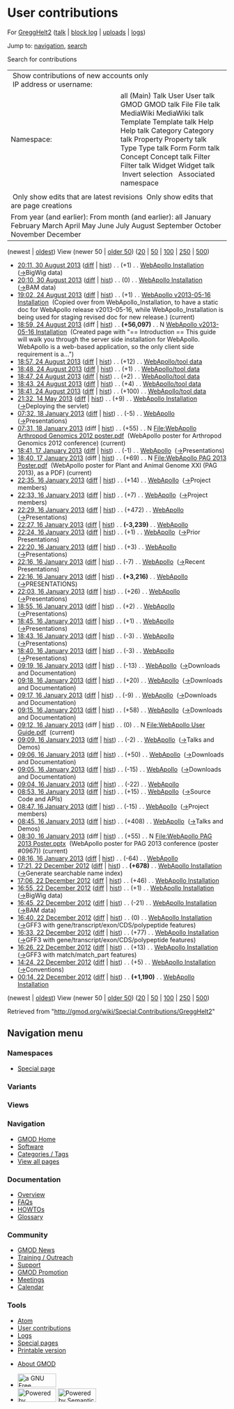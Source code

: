 <div id="mw-page-base" class="noprint">

</div>

<div id="mw-head-base" class="noprint">

</div>

<div id="content" class="mw-body" role="main">

<span id="top"></span>

<div id="mw-js-message" style="display:none;">

</div>



# <span dir="auto">User contributions</span>

<div id="bodyContent">

<div id="contentSub">

For [GreggHelt2](/wiki/User:GreggHelt2 "User:GreggHelt2") (<a
href="/mediawiki/index.php?title=User_talk:GreggHelt2&amp;action=edit&amp;redlink=1"
class="new" title="User talk:GreggHelt2 (page does not exist)">talk</a>
\| [block
log](/mediawiki/index.php?title=Special:Log/block&page=User%3AGreggHelt2 "Special:Log/block")
\|
[uploads](/wiki/Special:ListFiles/GreggHelt2 "Special:ListFiles/GreggHelt2")
\| [logs](/wiki/Special:Log/GreggHelt2 "Special:Log/GreggHelt2"))

</div>

<div id="jump-to-nav" class="mw-jump">

Jump to: [navigation](#mw-navigation), [search](#p-search)

</div>

<div id="mw-content-text">

Search for contributions

<table class="mw-contributions-table">
<colgroup>
<col style="width: 50%" />
<col style="width: 50%" />
</colgroup>
<tbody>
<tr class="odd">
<td colspan="2"> Show contributions of new accounts only<br />
 IP address or username:</td>
</tr>
<tr class="even">
<td class="mw-label">Namespace:</td>
<td>all (Main) Talk User User talk GMOD GMOD talk File File talk
MediaWiki MediaWiki talk Template Template talk Help Help talk Category
Category talk Property Property talk Type Type talk Form Form talk
Concept Concept talk Filter Filter talk Widget Widget talk  
 Invert selection 
 Associated namespace </td>
</tr>
<tr class="odd">
<td colspan="2"></td>
</tr>
<tr class="even">
<td colspan="2"> Only show edits that are latest revisions
 Only show edits that are page creations</td>
</tr>
<tr class="odd">
<td colspan="2">From year (and earlier): From month (and earlier): all
January February March April May June July August September October
November December</td>
</tr>
</tbody>
</table>

(newest \| <a
href="/mediawiki/index.php?title=Special:Contributions/GreggHelt2&amp;dir=prev&amp;target=GreggHelt2"
class="mw-lastlink" rel="last"
title="Special:Contributions/GreggHelt2">oldest</a>) View (newer 50 \|
<a
href="/mediawiki/index.php?title=Special:Contributions/GreggHelt2&amp;offset=20121222001400&amp;target=GreggHelt2"
class="mw-nextlink" rel="next"
title="Special:Contributions/GreggHelt2">older 50</a>) (<a
href="/mediawiki/index.php?title=Special:Contributions/GreggHelt2&amp;offset=&amp;limit=20&amp;target=GreggHelt2"
class="mw-numlink" title="Special:Contributions/GreggHelt2">20</a> \| <a
href="/mediawiki/index.php?title=Special:Contributions/GreggHelt2&amp;offset=&amp;limit=50&amp;target=GreggHelt2"
class="mw-numlink" title="Special:Contributions/GreggHelt2">50</a> \| <a
href="/mediawiki/index.php?title=Special:Contributions/GreggHelt2&amp;offset=&amp;limit=100&amp;target=GreggHelt2"
class="mw-numlink" title="Special:Contributions/GreggHelt2">100</a> \|
<a
href="/mediawiki/index.php?title=Special:Contributions/GreggHelt2&amp;offset=&amp;limit=250&amp;target=GreggHelt2"
class="mw-numlink" title="Special:Contributions/GreggHelt2">250</a> \|
<a
href="/mediawiki/index.php?title=Special:Contributions/GreggHelt2&amp;offset=&amp;limit=500&amp;target=GreggHelt2"
class="mw-numlink" title="Special:Contributions/GreggHelt2">500</a>)

- <a
  href="/mediawiki/index.php?title=WebApollo_Installation&amp;oldid=24450"
  class="mw-changeslist-date" title="WebApollo Installation">20:11, 30
  August 2013</a>
  ([diff](/mediawiki/index.php?title=WebApollo_Installation&diff=prev&oldid=24450 "WebApollo Installation")
  \|
  [hist](/mediawiki/index.php?title=WebApollo_Installation&action=history "WebApollo Installation"))
  <span class="mw-changeslist-separator">. .</span>
  <span class="mw-plusminus-pos" dir="ltr"
  title="65,053 bytes after change">(+1)</span>‎
  <span class="mw-changeslist-separator">. .</span>
  <a href="/wiki/WebApollo_Installation" class="mw-contributions-title"
  title="WebApollo Installation">WebApollo Installation</a> ‎
  <span class="comment">([→](/wiki/WebApollo_Installation#BigWig_data "WebApollo Installation")‎<span dir="auto"><span class="autocomment">BigWig
  data</span></span>)</span>
- <a
  href="/mediawiki/index.php?title=WebApollo_Installation&amp;oldid=24449"
  class="mw-changeslist-date" title="WebApollo Installation">20:10, 30
  August 2013</a>
  ([diff](/mediawiki/index.php?title=WebApollo_Installation&diff=prev&oldid=24449 "WebApollo Installation")
  \|
  [hist](/mediawiki/index.php?title=WebApollo_Installation&action=history "WebApollo Installation"))
  <span class="mw-changeslist-separator">. .</span>
  <span class="mw-plusminus-null" dir="ltr"
  title="65,052 bytes after change">(0)</span>‎
  <span class="mw-changeslist-separator">. .</span>
  <a href="/wiki/WebApollo_Installation" class="mw-contributions-title"
  title="WebApollo Installation">WebApollo Installation</a> ‎
  <span class="comment">([→](/wiki/WebApollo_Installation#BAM_data "WebApollo Installation")‎<span dir="auto"><span class="autocomment">BAM
  data</span></span>)</span>
- <a
  href="/mediawiki/index.php?title=WebApollo_v2013-05-16_Installation&amp;oldid=24426"
  class="mw-changeslist-date"
  title="WebApollo v2013-05-16 Installation">19:02, 24 August 2013</a>
  ([diff](/mediawiki/index.php?title=WebApollo_v2013-05-16_Installation&diff=prev&oldid=24426 "WebApollo v2013-05-16 Installation")
  \|
  [hist](/mediawiki/index.php?title=WebApollo_v2013-05-16_Installation&action=history "WebApollo v2013-05-16 Installation"))
  <span class="mw-changeslist-separator">. .</span>
  <span class="mw-plusminus-pos" dir="ltr"
  title="56,098 bytes after change">(+1)</span>‎
  <span class="mw-changeslist-separator">. .</span>
  <a href="/wiki/WebApollo_v2013-05-16_Installation"
  class="mw-contributions-title"
  title="WebApollo v2013-05-16 Installation">WebApollo v2013-05-16
  Installation</a> ‎ <span class="comment">(Copied over from
  WebApollo_Installation, to have a static doc for WebApollo release
  v2013-05-16, while WebApollo_Installation is being used for staging
  revised doc for new release.)</span>
  <span class="mw-uctop">(current)</span>
- <a
  href="/mediawiki/index.php?title=WebApollo_v2013-05-16_Installation&amp;oldid=24425"
  class="mw-changeslist-date"
  title="WebApollo v2013-05-16 Installation">18:59, 24 August 2013</a>
  (diff \|
  [hist](/mediawiki/index.php?title=WebApollo_v2013-05-16_Installation&action=history "WebApollo v2013-05-16 Installation"))
  <span class="mw-changeslist-separator">. .</span> **(+56,097)**‎
  <span class="mw-changeslist-separator">. .</span> N
  <a href="/wiki/WebApollo_v2013-05-16_Installation"
  class="mw-contributions-title"
  title="WebApollo v2013-05-16 Installation">WebApollo v2013-05-16
  Installation</a> ‎ <span class="comment">(Created page with "==
  Introduction == This guide will walk you through the server side
  installation for WebApollo. WebApollo is a web-based application, so
  the only client side requirement is a...")</span>
- <a href="/mediawiki/index.php?title=WebApollo/tool_data&amp;oldid=24424"
  class="mw-changeslist-date" title="WebApollo/tool data">18:57, 24 August
  2013</a>
  ([diff](/mediawiki/index.php?title=WebApollo/tool_data&diff=prev&oldid=24424 "WebApollo/tool data")
  \|
  [hist](/mediawiki/index.php?title=WebApollo/tool_data&action=history "WebApollo/tool data"))
  <span class="mw-changeslist-separator">. .</span>
  <span class="mw-plusminus-pos" dir="ltr"
  title="4,804 bytes after change">(+12)</span>‎
  <span class="mw-changeslist-separator">. .</span>
  <a href="/wiki/WebApollo/tool_data" class="mw-contributions-title"
  title="WebApollo/tool data">WebApollo/tool data</a> ‎
- <a href="/mediawiki/index.php?title=WebApollo/tool_data&amp;oldid=24423"
  class="mw-changeslist-date" title="WebApollo/tool data">18:48, 24 August
  2013</a>
  ([diff](/mediawiki/index.php?title=WebApollo/tool_data&diff=prev&oldid=24423 "WebApollo/tool data")
  \|
  [hist](/mediawiki/index.php?title=WebApollo/tool_data&action=history "WebApollo/tool data"))
  <span class="mw-changeslist-separator">. .</span>
  <span class="mw-plusminus-pos" dir="ltr"
  title="4,792 bytes after change">(+1)</span>‎
  <span class="mw-changeslist-separator">. .</span>
  <a href="/wiki/WebApollo/tool_data" class="mw-contributions-title"
  title="WebApollo/tool data">WebApollo/tool data</a> ‎
- <a href="/mediawiki/index.php?title=WebApollo/tool_data&amp;oldid=24422"
  class="mw-changeslist-date" title="WebApollo/tool data">18:47, 24 August
  2013</a>
  ([diff](/mediawiki/index.php?title=WebApollo/tool_data&diff=prev&oldid=24422 "WebApollo/tool data")
  \|
  [hist](/mediawiki/index.php?title=WebApollo/tool_data&action=history "WebApollo/tool data"))
  <span class="mw-changeslist-separator">. .</span>
  <span class="mw-plusminus-pos" dir="ltr"
  title="4,791 bytes after change">(+2)</span>‎
  <span class="mw-changeslist-separator">. .</span>
  <a href="/wiki/WebApollo/tool_data" class="mw-contributions-title"
  title="WebApollo/tool data">WebApollo/tool data</a> ‎
- <a href="/mediawiki/index.php?title=WebApollo/tool_data&amp;oldid=24421"
  class="mw-changeslist-date" title="WebApollo/tool data">18:43, 24 August
  2013</a>
  ([diff](/mediawiki/index.php?title=WebApollo/tool_data&diff=prev&oldid=24421 "WebApollo/tool data")
  \|
  [hist](/mediawiki/index.php?title=WebApollo/tool_data&action=history "WebApollo/tool data"))
  <span class="mw-changeslist-separator">. .</span>
  <span class="mw-plusminus-pos" dir="ltr"
  title="4,789 bytes after change">(+4)</span>‎
  <span class="mw-changeslist-separator">. .</span>
  <a href="/wiki/WebApollo/tool_data" class="mw-contributions-title"
  title="WebApollo/tool data">WebApollo/tool data</a> ‎
- <a href="/mediawiki/index.php?title=WebApollo/tool_data&amp;oldid=24420"
  class="mw-changeslist-date" title="WebApollo/tool data">18:41, 24 August
  2013</a>
  ([diff](/mediawiki/index.php?title=WebApollo/tool_data&diff=prev&oldid=24420 "WebApollo/tool data")
  \|
  [hist](/mediawiki/index.php?title=WebApollo/tool_data&action=history "WebApollo/tool data"))
  <span class="mw-changeslist-separator">. .</span>
  <span class="mw-plusminus-pos" dir="ltr"
  title="4,785 bytes after change">(+100)</span>‎
  <span class="mw-changeslist-separator">. .</span>
  <a href="/wiki/WebApollo/tool_data" class="mw-contributions-title"
  title="WebApollo/tool data">WebApollo/tool data</a> ‎
- <a
  href="/mediawiki/index.php?title=WebApollo_Installation&amp;oldid=23568"
  class="mw-changeslist-date" title="WebApollo Installation">21:32, 14 May
  2013</a>
  ([diff](/mediawiki/index.php?title=WebApollo_Installation&diff=prev&oldid=23568 "WebApollo Installation")
  \|
  [hist](/mediawiki/index.php?title=WebApollo_Installation&action=history "WebApollo Installation"))
  <span class="mw-changeslist-separator">. .</span>
  <span class="mw-plusminus-pos" dir="ltr"
  title="54,146 bytes after change">(+9)</span>‎
  <span class="mw-changeslist-separator">. .</span>
  <a href="/wiki/WebApollo_Installation" class="mw-contributions-title"
  title="WebApollo Installation">WebApollo Installation</a> ‎
  <span class="comment">([→](/wiki/WebApollo_Installation#Deploying_the_servlet "WebApollo Installation")‎<span dir="auto"><span class="autocomment">Deploying
  the servlet</span></span>)</span>
- <a href="/mediawiki/index.php?title=WebApollo&amp;oldid=22833"
  class="mw-changeslist-date" title="WebApollo">07:32, 18 January 2013</a>
  ([diff](/mediawiki/index.php?title=WebApollo&diff=prev&oldid=22833 "WebApollo")
  \|
  [hist](/mediawiki/index.php?title=WebApollo&action=history "WebApollo"))
  <span class="mw-changeslist-separator">. .</span>
  <span class="mw-plusminus-neg" dir="ltr"
  title="5,866 bytes after change">(-5)</span>‎
  <span class="mw-changeslist-separator">. .</span>
  <a href="/wiki/WebApollo" class="mw-contributions-title"
  title="WebApollo">WebApollo</a> ‎
  <span class="comment">([→](/wiki/WebApollo#Presentations "WebApollo")‎<span dir="auto"><span class="autocomment">Presentations</span></span>)</span>
- <a
  href="/mediawiki/index.php?title=File:WebApollo_Arthropod_Genomics_2012_poster.pdf&amp;oldid=22832"
  class="mw-changeslist-date"
  title="File:WebApollo Arthropod Genomics 2012 poster.pdf">07:31, 18
  January 2013</a> (diff \|
  [hist](/mediawiki/index.php?title=File:WebApollo_Arthropod_Genomics_2012_poster.pdf&action=history "File:WebApollo Arthropod Genomics 2012 poster.pdf"))
  <span class="mw-changeslist-separator">. .</span>
  <span class="mw-plusminus-pos" dir="ltr"
  title="55 bytes after change">(+55)</span>‎
  <span class="mw-changeslist-separator">. .</span> N
  <a href="/wiki/File:WebApollo_Arthropod_Genomics_2012_poster.pdf"
  class="mw-contributions-title"
  title="File:WebApollo Arthropod Genomics 2012 poster.pdf">File:WebApollo
  Arthropod Genomics 2012 poster.pdf</a> ‎
  <span class="comment">(WebApollo poster for Arthropod Genomics 2012
  conference)</span> <span class="mw-uctop">(current)</span>
- <a href="/mediawiki/index.php?title=WebApollo&amp;oldid=22831"
  class="mw-changeslist-date" title="WebApollo">18:41, 17 January 2013</a>
  ([diff](/mediawiki/index.php?title=WebApollo&diff=prev&oldid=22831 "WebApollo")
  \|
  [hist](/mediawiki/index.php?title=WebApollo&action=history "WebApollo"))
  <span class="mw-changeslist-separator">. .</span>
  <span class="mw-plusminus-neg" dir="ltr"
  title="5,871 bytes after change">(-1)</span>‎
  <span class="mw-changeslist-separator">. .</span>
  <a href="/wiki/WebApollo" class="mw-contributions-title"
  title="WebApollo">WebApollo</a> ‎
  <span class="comment">([→](/wiki/WebApollo#Presentations "WebApollo")‎<span dir="auto"><span class="autocomment">Presentations</span></span>)</span>
- <a
  href="/mediawiki/index.php?title=File:WebApollo_PAG_2013_Poster.pdf&amp;oldid=22830"
  class="mw-changeslist-date"
  title="File:WebApollo PAG 2013 Poster.pdf">18:40, 17 January 2013</a>
  (diff \|
  [hist](/mediawiki/index.php?title=File:WebApollo_PAG_2013_Poster.pdf&action=history "File:WebApollo PAG 2013 Poster.pdf"))
  <span class="mw-changeslist-separator">. .</span>
  <span class="mw-plusminus-pos" dir="ltr"
  title="69 bytes after change">(+69)</span>‎
  <span class="mw-changeslist-separator">. .</span> N
  <a href="/wiki/File:WebApollo_PAG_2013_Poster.pdf"
  class="mw-contributions-title"
  title="File:WebApollo PAG 2013 Poster.pdf">File:WebApollo PAG 2013
  Poster.pdf</a> ‎ <span class="comment">(WebApollo poster for Plant and
  Animal Genome XXI (PAG 2013), as a PDF)</span>
  <span class="mw-uctop">(current)</span>
- <a href="/mediawiki/index.php?title=WebApollo&amp;oldid=22829"
  class="mw-changeslist-date" title="WebApollo">22:35, 16 January 2013</a>
  ([diff](/mediawiki/index.php?title=WebApollo&diff=prev&oldid=22829 "WebApollo")
  \|
  [hist](/mediawiki/index.php?title=WebApollo&action=history "WebApollo"))
  <span class="mw-changeslist-separator">. .</span>
  <span class="mw-plusminus-pos" dir="ltr"
  title="5,872 bytes after change">(+14)</span>‎
  <span class="mw-changeslist-separator">. .</span>
  <a href="/wiki/WebApollo" class="mw-contributions-title"
  title="WebApollo">WebApollo</a> ‎
  <span class="comment">([→](/wiki/WebApollo#Project_members "WebApollo")‎<span dir="auto"><span class="autocomment">Project
  members</span></span>)</span>
- <a href="/mediawiki/index.php?title=WebApollo&amp;oldid=22828"
  class="mw-changeslist-date" title="WebApollo">22:33, 16 January 2013</a>
  ([diff](/mediawiki/index.php?title=WebApollo&diff=prev&oldid=22828 "WebApollo")
  \|
  [hist](/mediawiki/index.php?title=WebApollo&action=history "WebApollo"))
  <span class="mw-changeslist-separator">. .</span>
  <span class="mw-plusminus-pos" dir="ltr"
  title="5,858 bytes after change">(+7)</span>‎
  <span class="mw-changeslist-separator">. .</span>
  <a href="/wiki/WebApollo" class="mw-contributions-title"
  title="WebApollo">WebApollo</a> ‎
  <span class="comment">([→](/wiki/WebApollo#Project_members "WebApollo")‎<span dir="auto"><span class="autocomment">Project
  members</span></span>)</span>
- <a href="/mediawiki/index.php?title=WebApollo&amp;oldid=22827"
  class="mw-changeslist-date" title="WebApollo">22:29, 16 January 2013</a>
  ([diff](/mediawiki/index.php?title=WebApollo&diff=prev&oldid=22827 "WebApollo")
  \|
  [hist](/mediawiki/index.php?title=WebApollo&action=history "WebApollo"))
  <span class="mw-changeslist-separator">. .</span>
  <span class="mw-plusminus-pos" dir="ltr"
  title="5,851 bytes after change">(+472)</span>‎
  <span class="mw-changeslist-separator">. .</span>
  <a href="/wiki/WebApollo" class="mw-contributions-title"
  title="WebApollo">WebApollo</a> ‎
  <span class="comment">([→](/wiki/WebApollo#Presentations "WebApollo")‎<span dir="auto"><span class="autocomment">Presentations</span></span>)</span>
- <a href="/mediawiki/index.php?title=WebApollo&amp;oldid=22826"
  class="mw-changeslist-date" title="WebApollo">22:27, 16 January 2013</a>
  ([diff](/mediawiki/index.php?title=WebApollo&diff=prev&oldid=22826 "WebApollo")
  \|
  [hist](/mediawiki/index.php?title=WebApollo&action=history "WebApollo"))
  <span class="mw-changeslist-separator">. .</span> **(-3,239)**‎
  <span class="mw-changeslist-separator">. .</span>
  <a href="/wiki/WebApollo" class="mw-contributions-title"
  title="WebApollo">WebApollo</a> ‎
- <a href="/mediawiki/index.php?title=WebApollo&amp;oldid=22825"
  class="mw-changeslist-date" title="WebApollo">22:24, 16 January 2013</a>
  ([diff](/mediawiki/index.php?title=WebApollo&diff=prev&oldid=22825 "WebApollo")
  \|
  [hist](/mediawiki/index.php?title=WebApollo&action=history "WebApollo"))
  <span class="mw-changeslist-separator">. .</span>
  <span class="mw-plusminus-pos" dir="ltr"
  title="8,618 bytes after change">(+1)</span>‎
  <span class="mw-changeslist-separator">. .</span>
  <a href="/wiki/WebApollo" class="mw-contributions-title"
  title="WebApollo">WebApollo</a> ‎
  <span class="comment">([→](/wiki/WebApollo#Prior_Presentations "WebApollo")‎<span dir="auto"><span class="autocomment">Prior
  Presentations</span></span>)</span>
- <a href="/mediawiki/index.php?title=WebApollo&amp;oldid=22824"
  class="mw-changeslist-date" title="WebApollo">22:20, 16 January 2013</a>
  ([diff](/mediawiki/index.php?title=WebApollo&diff=prev&oldid=22824 "WebApollo")
  \|
  [hist](/mediawiki/index.php?title=WebApollo&action=history "WebApollo"))
  <span class="mw-changeslist-separator">. .</span>
  <span class="mw-plusminus-pos" dir="ltr"
  title="8,617 bytes after change">(+3)</span>‎
  <span class="mw-changeslist-separator">. .</span>
  <a href="/wiki/WebApollo" class="mw-contributions-title"
  title="WebApollo">WebApollo</a> ‎
  <span class="comment">([→](/wiki/WebApollo#Presentations "WebApollo")‎<span dir="auto"><span class="autocomment">Presentations</span></span>)</span>
- <a href="/mediawiki/index.php?title=WebApollo&amp;oldid=22823"
  class="mw-changeslist-date" title="WebApollo">22:16, 16 January 2013</a>
  ([diff](/mediawiki/index.php?title=WebApollo&diff=prev&oldid=22823 "WebApollo")
  \|
  [hist](/mediawiki/index.php?title=WebApollo&action=history "WebApollo"))
  <span class="mw-changeslist-separator">. .</span>
  <span class="mw-plusminus-neg" dir="ltr"
  title="8,614 bytes after change">(-7)</span>‎
  <span class="mw-changeslist-separator">. .</span>
  <a href="/wiki/WebApollo" class="mw-contributions-title"
  title="WebApollo">WebApollo</a> ‎
  <span class="comment">([→](/wiki/WebApollo#Recent_Presentations "WebApollo")‎<span dir="auto"><span class="autocomment">Recent
  Presentations</span></span>)</span>
- <a href="/mediawiki/index.php?title=WebApollo&amp;oldid=22822"
  class="mw-changeslist-date" title="WebApollo">22:16, 16 January 2013</a>
  ([diff](/mediawiki/index.php?title=WebApollo&diff=prev&oldid=22822 "WebApollo")
  \|
  [hist](/mediawiki/index.php?title=WebApollo&action=history "WebApollo"))
  <span class="mw-changeslist-separator">. .</span> **(+3,216)**‎
  <span class="mw-changeslist-separator">. .</span>
  <a href="/wiki/WebApollo" class="mw-contributions-title"
  title="WebApollo">WebApollo</a> ‎
  <span class="comment">([→](/wiki/WebApollo#PRESENTATIONS "WebApollo")‎<span dir="auto"><span class="autocomment">PRESENTATIONS</span></span>)</span>
- <a href="/mediawiki/index.php?title=WebApollo&amp;oldid=22821"
  class="mw-changeslist-date" title="WebApollo">22:03, 16 January 2013</a>
  ([diff](/mediawiki/index.php?title=WebApollo&diff=prev&oldid=22821 "WebApollo")
  \|
  [hist](/mediawiki/index.php?title=WebApollo&action=history "WebApollo"))
  <span class="mw-changeslist-separator">. .</span>
  <span class="mw-plusminus-pos" dir="ltr"
  title="5,405 bytes after change">(+26)</span>‎
  <span class="mw-changeslist-separator">. .</span>
  <a href="/wiki/WebApollo" class="mw-contributions-title"
  title="WebApollo">WebApollo</a> ‎
  <span class="comment">([→](/wiki/WebApollo#Presentations "WebApollo")‎<span dir="auto"><span class="autocomment">Presentations</span></span>)</span>
- <a href="/mediawiki/index.php?title=WebApollo&amp;oldid=22819"
  class="mw-changeslist-date" title="WebApollo">18:55, 16 January 2013</a>
  ([diff](/mediawiki/index.php?title=WebApollo&diff=prev&oldid=22819 "WebApollo")
  \|
  [hist](/mediawiki/index.php?title=WebApollo&action=history "WebApollo"))
  <span class="mw-changeslist-separator">. .</span>
  <span class="mw-plusminus-pos" dir="ltr"
  title="5,379 bytes after change">(+2)</span>‎
  <span class="mw-changeslist-separator">. .</span>
  <a href="/wiki/WebApollo" class="mw-contributions-title"
  title="WebApollo">WebApollo</a> ‎
  <span class="comment">([→](/wiki/WebApollo#Presentations "WebApollo")‎<span dir="auto"><span class="autocomment">Presentations</span></span>)</span>
- <a href="/mediawiki/index.php?title=WebApollo&amp;oldid=22818"
  class="mw-changeslist-date" title="WebApollo">18:45, 16 January 2013</a>
  ([diff](/mediawiki/index.php?title=WebApollo&diff=prev&oldid=22818 "WebApollo")
  \|
  [hist](/mediawiki/index.php?title=WebApollo&action=history "WebApollo"))
  <span class="mw-changeslist-separator">. .</span>
  <span class="mw-plusminus-pos" dir="ltr"
  title="5,377 bytes after change">(+1)</span>‎
  <span class="mw-changeslist-separator">. .</span>
  <a href="/wiki/WebApollo" class="mw-contributions-title"
  title="WebApollo">WebApollo</a> ‎
  <span class="comment">([→](/wiki/WebApollo#Presentations "WebApollo")‎<span dir="auto"><span class="autocomment">Presentations</span></span>)</span>
- <a href="/mediawiki/index.php?title=WebApollo&amp;oldid=22817"
  class="mw-changeslist-date" title="WebApollo">18:43, 16 January 2013</a>
  ([diff](/mediawiki/index.php?title=WebApollo&diff=prev&oldid=22817 "WebApollo")
  \|
  [hist](/mediawiki/index.php?title=WebApollo&action=history "WebApollo"))
  <span class="mw-changeslist-separator">. .</span>
  <span class="mw-plusminus-neg" dir="ltr"
  title="5,376 bytes after change">(-3)</span>‎
  <span class="mw-changeslist-separator">. .</span>
  <a href="/wiki/WebApollo" class="mw-contributions-title"
  title="WebApollo">WebApollo</a> ‎
  <span class="comment">([→](/wiki/WebApollo#Presentations "WebApollo")‎<span dir="auto"><span class="autocomment">Presentations</span></span>)</span>
- <a href="/mediawiki/index.php?title=WebApollo&amp;oldid=22816"
  class="mw-changeslist-date" title="WebApollo">18:40, 16 January 2013</a>
  ([diff](/mediawiki/index.php?title=WebApollo&diff=prev&oldid=22816 "WebApollo")
  \|
  [hist](/mediawiki/index.php?title=WebApollo&action=history "WebApollo"))
  <span class="mw-changeslist-separator">. .</span>
  <span class="mw-plusminus-neg" dir="ltr"
  title="5,379 bytes after change">(-3)</span>‎
  <span class="mw-changeslist-separator">. .</span>
  <a href="/wiki/WebApollo" class="mw-contributions-title"
  title="WebApollo">WebApollo</a> ‎
  <span class="comment">([→](/wiki/WebApollo#Presentations "WebApollo")‎<span dir="auto"><span class="autocomment">Presentations</span></span>)</span>
- <a href="/mediawiki/index.php?title=WebApollo&amp;oldid=22809"
  class="mw-changeslist-date" title="WebApollo">09:19, 16 January 2013</a>
  ([diff](/mediawiki/index.php?title=WebApollo&diff=prev&oldid=22809 "WebApollo")
  \|
  [hist](/mediawiki/index.php?title=WebApollo&action=history "WebApollo"))
  <span class="mw-changeslist-separator">. .</span>
  <span class="mw-plusminus-neg" dir="ltr"
  title="5,382 bytes after change">(-13)</span>‎
  <span class="mw-changeslist-separator">. .</span>
  <a href="/wiki/WebApollo" class="mw-contributions-title"
  title="WebApollo">WebApollo</a> ‎
  <span class="comment">([→](/wiki/WebApollo#Downloads_and_Documentation "WebApollo")‎<span dir="auto"><span class="autocomment">Downloads
  and Documentation</span></span>)</span>
- <a href="/mediawiki/index.php?title=WebApollo&amp;oldid=22808"
  class="mw-changeslist-date" title="WebApollo">09:18, 16 January 2013</a>
  ([diff](/mediawiki/index.php?title=WebApollo&diff=prev&oldid=22808 "WebApollo")
  \|
  [hist](/mediawiki/index.php?title=WebApollo&action=history "WebApollo"))
  <span class="mw-changeslist-separator">. .</span>
  <span class="mw-plusminus-pos" dir="ltr"
  title="5,395 bytes after change">(+20)</span>‎
  <span class="mw-changeslist-separator">. .</span>
  <a href="/wiki/WebApollo" class="mw-contributions-title"
  title="WebApollo">WebApollo</a> ‎
  <span class="comment">([→](/wiki/WebApollo#Downloads_and_Documentation "WebApollo")‎<span dir="auto"><span class="autocomment">Downloads
  and Documentation</span></span>)</span>
- <a href="/mediawiki/index.php?title=WebApollo&amp;oldid=22807"
  class="mw-changeslist-date" title="WebApollo">09:17, 16 January 2013</a>
  ([diff](/mediawiki/index.php?title=WebApollo&diff=prev&oldid=22807 "WebApollo")
  \|
  [hist](/mediawiki/index.php?title=WebApollo&action=history "WebApollo"))
  <span class="mw-changeslist-separator">. .</span>
  <span class="mw-plusminus-neg" dir="ltr"
  title="5,375 bytes after change">(-9)</span>‎
  <span class="mw-changeslist-separator">. .</span>
  <a href="/wiki/WebApollo" class="mw-contributions-title"
  title="WebApollo">WebApollo</a> ‎
  <span class="comment">([→](/wiki/WebApollo#Downloads_and_Documentation "WebApollo")‎<span dir="auto"><span class="autocomment">Downloads
  and Documentation</span></span>)</span>
- <a href="/mediawiki/index.php?title=WebApollo&amp;oldid=22806"
  class="mw-changeslist-date" title="WebApollo">09:15, 16 January 2013</a>
  ([diff](/mediawiki/index.php?title=WebApollo&diff=prev&oldid=22806 "WebApollo")
  \|
  [hist](/mediawiki/index.php?title=WebApollo&action=history "WebApollo"))
  <span class="mw-changeslist-separator">. .</span>
  <span class="mw-plusminus-pos" dir="ltr"
  title="5,384 bytes after change">(+58)</span>‎
  <span class="mw-changeslist-separator">. .</span>
  <a href="/wiki/WebApollo" class="mw-contributions-title"
  title="WebApollo">WebApollo</a> ‎
  <span class="comment">([→](/wiki/WebApollo#Downloads_and_Documentation "WebApollo")‎<span dir="auto"><span class="autocomment">Downloads
  and Documentation</span></span>)</span>
- <a
  href="/mediawiki/index.php?title=File:WebApollo_User_Guide.pdf&amp;oldid=22805"
  class="mw-changeslist-date" title="File:WebApollo User Guide.pdf">09:12,
  16 January 2013</a> (diff \|
  [hist](/mediawiki/index.php?title=File:WebApollo_User_Guide.pdf&action=history "File:WebApollo User Guide.pdf"))
  <span class="mw-changeslist-separator">. .</span>
  <span class="mw-plusminus-null" dir="ltr"
  title="0 bytes after change">(0)</span>‎
  <span class="mw-changeslist-separator">. .</span> N
  <a href="/wiki/File:WebApollo_User_Guide.pdf"
  class="mw-contributions-title"
  title="File:WebApollo User Guide.pdf">File:WebApollo User Guide.pdf</a>
  ‎ <span class="mw-uctop">(current)</span>
- <a href="/mediawiki/index.php?title=WebApollo&amp;oldid=22804"
  class="mw-changeslist-date" title="WebApollo">09:09, 16 January 2013</a>
  ([diff](/mediawiki/index.php?title=WebApollo&diff=prev&oldid=22804 "WebApollo")
  \|
  [hist](/mediawiki/index.php?title=WebApollo&action=history "WebApollo"))
  <span class="mw-changeslist-separator">. .</span>
  <span class="mw-plusminus-neg" dir="ltr"
  title="5,326 bytes after change">(-2)</span>‎
  <span class="mw-changeslist-separator">. .</span>
  <a href="/wiki/WebApollo" class="mw-contributions-title"
  title="WebApollo">WebApollo</a> ‎
  <span class="comment">([→](/wiki/WebApollo#Talks_and_Demos "WebApollo")‎<span dir="auto"><span class="autocomment">Talks
  and Demos</span></span>)</span>
- <a href="/mediawiki/index.php?title=WebApollo&amp;oldid=22803"
  class="mw-changeslist-date" title="WebApollo">09:06, 16 January 2013</a>
  ([diff](/mediawiki/index.php?title=WebApollo&diff=prev&oldid=22803 "WebApollo")
  \|
  [hist](/mediawiki/index.php?title=WebApollo&action=history "WebApollo"))
  <span class="mw-changeslist-separator">. .</span>
  <span class="mw-plusminus-pos" dir="ltr"
  title="5,328 bytes after change">(+50)</span>‎
  <span class="mw-changeslist-separator">. .</span>
  <a href="/wiki/WebApollo" class="mw-contributions-title"
  title="WebApollo">WebApollo</a> ‎
  <span class="comment">([→](/wiki/WebApollo#Downloads_and_Documentation "WebApollo")‎<span dir="auto"><span class="autocomment">Downloads
  and Documentation</span></span>)</span>
- <a href="/mediawiki/index.php?title=WebApollo&amp;oldid=22802"
  class="mw-changeslist-date" title="WebApollo">09:05, 16 January 2013</a>
  ([diff](/mediawiki/index.php?title=WebApollo&diff=prev&oldid=22802 "WebApollo")
  \|
  [hist](/mediawiki/index.php?title=WebApollo&action=history "WebApollo"))
  <span class="mw-changeslist-separator">. .</span>
  <span class="mw-plusminus-neg" dir="ltr"
  title="5,278 bytes after change">(-15)</span>‎
  <span class="mw-changeslist-separator">. .</span>
  <a href="/wiki/WebApollo" class="mw-contributions-title"
  title="WebApollo">WebApollo</a> ‎
  <span class="comment">([→](/wiki/WebApollo#Downloads_and_Documentation "WebApollo")‎<span dir="auto"><span class="autocomment">Downloads
  and Documentation</span></span>)</span>
- <a href="/mediawiki/index.php?title=WebApollo&amp;oldid=22801"
  class="mw-changeslist-date" title="WebApollo">09:04, 16 January 2013</a>
  ([diff](/mediawiki/index.php?title=WebApollo&diff=prev&oldid=22801 "WebApollo")
  \|
  [hist](/mediawiki/index.php?title=WebApollo&action=history "WebApollo"))
  <span class="mw-changeslist-separator">. .</span>
  <span class="mw-plusminus-neg" dir="ltr"
  title="5,293 bytes after change">(-22)</span>‎
  <span class="mw-changeslist-separator">. .</span>
  <a href="/wiki/WebApollo" class="mw-contributions-title"
  title="WebApollo">WebApollo</a> ‎
- <a href="/mediawiki/index.php?title=WebApollo&amp;oldid=22800"
  class="mw-changeslist-date" title="WebApollo">08:53, 16 January 2013</a>
  ([diff](/mediawiki/index.php?title=WebApollo&diff=prev&oldid=22800 "WebApollo")
  \|
  [hist](/mediawiki/index.php?title=WebApollo&action=history "WebApollo"))
  <span class="mw-changeslist-separator">. .</span>
  <span class="mw-plusminus-pos" dir="ltr"
  title="5,315 bytes after change">(+15)</span>‎
  <span class="mw-changeslist-separator">. .</span>
  <a href="/wiki/WebApollo" class="mw-contributions-title"
  title="WebApollo">WebApollo</a> ‎
  <span class="comment">([→](/wiki/WebApollo#Source_Code_and_APIs "WebApollo")‎<span dir="auto"><span class="autocomment">Source
  Code and APIs</span></span>)</span>
- <a href="/mediawiki/index.php?title=WebApollo&amp;oldid=22799"
  class="mw-changeslist-date" title="WebApollo">08:47, 16 January 2013</a>
  ([diff](/mediawiki/index.php?title=WebApollo&diff=prev&oldid=22799 "WebApollo")
  \|
  [hist](/mediawiki/index.php?title=WebApollo&action=history "WebApollo"))
  <span class="mw-changeslist-separator">. .</span>
  <span class="mw-plusminus-neg" dir="ltr"
  title="5,300 bytes after change">(-15)</span>‎
  <span class="mw-changeslist-separator">. .</span>
  <a href="/wiki/WebApollo" class="mw-contributions-title"
  title="WebApollo">WebApollo</a> ‎
  <span class="comment">([→](/wiki/WebApollo#Project_members "WebApollo")‎<span dir="auto"><span class="autocomment">Project
  members</span></span>)</span>
- <a href="/mediawiki/index.php?title=WebApollo&amp;oldid=22798"
  class="mw-changeslist-date" title="WebApollo">08:45, 16 January 2013</a>
  ([diff](/mediawiki/index.php?title=WebApollo&diff=prev&oldid=22798 "WebApollo")
  \|
  [hist](/mediawiki/index.php?title=WebApollo&action=history "WebApollo"))
  <span class="mw-changeslist-separator">. .</span>
  <span class="mw-plusminus-pos" dir="ltr"
  title="5,315 bytes after change">(+408)</span>‎
  <span class="mw-changeslist-separator">. .</span>
  <a href="/wiki/WebApollo" class="mw-contributions-title"
  title="WebApollo">WebApollo</a> ‎
  <span class="comment">([→](/wiki/WebApollo#Talks_and_Demos "WebApollo")‎<span dir="auto"><span class="autocomment">Talks
  and Demos</span></span>)</span>
- <a
  href="/mediawiki/index.php?title=File:WebApollo_PAG_2013_Poster.pptx&amp;oldid=22797"
  class="mw-changeslist-date"
  title="File:WebApollo PAG 2013 Poster.pptx">08:30, 16 January 2013</a>
  (diff \|
  [hist](/mediawiki/index.php?title=File:WebApollo_PAG_2013_Poster.pptx&action=history "File:WebApollo PAG 2013 Poster.pptx"))
  <span class="mw-changeslist-separator">. .</span>
  <span class="mw-plusminus-pos" dir="ltr"
  title="55 bytes after change">(+55)</span>‎
  <span class="mw-changeslist-separator">. .</span> N
  <a href="/wiki/File:WebApollo_PAG_2013_Poster.pptx"
  class="mw-contributions-title"
  title="File:WebApollo PAG 2013 Poster.pptx">File:WebApollo PAG 2013
  Poster.pptx</a> ‎ <span class="comment">(WebApollo poster for PAG 2013
  conference (poster \#0967))</span>
  <span class="mw-uctop">(current)</span>
- <a href="/mediawiki/index.php?title=WebApollo&amp;oldid=22796"
  class="mw-changeslist-date" title="WebApollo">08:16, 16 January 2013</a>
  ([diff](/mediawiki/index.php?title=WebApollo&diff=prev&oldid=22796 "WebApollo")
  \|
  [hist](/mediawiki/index.php?title=WebApollo&action=history "WebApollo"))
  <span class="mw-changeslist-separator">. .</span>
  <span class="mw-plusminus-neg" dir="ltr"
  title="4,907 bytes after change">(-64)</span>‎
  <span class="mw-changeslist-separator">. .</span>
  <a href="/wiki/WebApollo" class="mw-contributions-title"
  title="WebApollo">WebApollo</a> ‎
- <a
  href="/mediawiki/index.php?title=WebApollo_Installation&amp;oldid=22693"
  class="mw-changeslist-date" title="WebApollo Installation">17:21, 22
  December 2012</a>
  ([diff](/mediawiki/index.php?title=WebApollo_Installation&diff=prev&oldid=22693 "WebApollo Installation")
  \|
  [hist](/mediawiki/index.php?title=WebApollo_Installation&action=history "WebApollo Installation"))
  <span class="mw-changeslist-separator">. .</span> **(+678)**‎
  <span class="mw-changeslist-separator">. .</span>
  <a href="/wiki/WebApollo_Installation" class="mw-contributions-title"
  title="WebApollo Installation">WebApollo Installation</a> ‎
  <span class="comment">([→](/wiki/WebApollo_Installation#Generate_searchable_name_index "WebApollo Installation")‎<span dir="auto"><span class="autocomment">Generate
  searchable name index</span></span>)</span>
- <a
  href="/mediawiki/index.php?title=WebApollo_Installation&amp;oldid=22692"
  class="mw-changeslist-date" title="WebApollo Installation">17:06, 22
  December 2012</a>
  ([diff](/mediawiki/index.php?title=WebApollo_Installation&diff=prev&oldid=22692 "WebApollo Installation")
  \|
  [hist](/mediawiki/index.php?title=WebApollo_Installation&action=history "WebApollo Installation"))
  <span class="mw-changeslist-separator">. .</span>
  <span class="mw-plusminus-pos" dir="ltr"
  title="50,241 bytes after change">(+46)</span>‎
  <span class="mw-changeslist-separator">. .</span>
  <a href="/wiki/WebApollo_Installation" class="mw-contributions-title"
  title="WebApollo Installation">WebApollo Installation</a> ‎
- <a
  href="/mediawiki/index.php?title=WebApollo_Installation&amp;oldid=22691"
  class="mw-changeslist-date" title="WebApollo Installation">16:55, 22
  December 2012</a>
  ([diff](/mediawiki/index.php?title=WebApollo_Installation&diff=prev&oldid=22691 "WebApollo Installation")
  \|
  [hist](/mediawiki/index.php?title=WebApollo_Installation&action=history "WebApollo Installation"))
  <span class="mw-changeslist-separator">. .</span>
  <span class="mw-plusminus-pos" dir="ltr"
  title="50,195 bytes after change">(+1)</span>‎
  <span class="mw-changeslist-separator">. .</span>
  <a href="/wiki/WebApollo_Installation" class="mw-contributions-title"
  title="WebApollo Installation">WebApollo Installation</a> ‎
  <span class="comment">([→](/wiki/WebApollo_Installation#BigWig_data "WebApollo Installation")‎<span dir="auto"><span class="autocomment">BigWig
  data</span></span>)</span>
- <a
  href="/mediawiki/index.php?title=WebApollo_Installation&amp;oldid=22690"
  class="mw-changeslist-date" title="WebApollo Installation">16:45, 22
  December 2012</a>
  ([diff](/mediawiki/index.php?title=WebApollo_Installation&diff=prev&oldid=22690 "WebApollo Installation")
  \|
  [hist](/mediawiki/index.php?title=WebApollo_Installation&action=history "WebApollo Installation"))
  <span class="mw-changeslist-separator">. .</span>
  <span class="mw-plusminus-neg" dir="ltr"
  title="50,194 bytes after change">(-21)</span>‎
  <span class="mw-changeslist-separator">. .</span>
  <a href="/wiki/WebApollo_Installation" class="mw-contributions-title"
  title="WebApollo Installation">WebApollo Installation</a> ‎
  <span class="comment">([→](/wiki/WebApollo_Installation#BAM_data "WebApollo Installation")‎<span dir="auto"><span class="autocomment">BAM
  data</span></span>)</span>
- <a
  href="/mediawiki/index.php?title=WebApollo_Installation&amp;oldid=22689"
  class="mw-changeslist-date" title="WebApollo Installation">16:40, 22
  December 2012</a>
  ([diff](/mediawiki/index.php?title=WebApollo_Installation&diff=prev&oldid=22689 "WebApollo Installation")
  \|
  [hist](/mediawiki/index.php?title=WebApollo_Installation&action=history "WebApollo Installation"))
  <span class="mw-changeslist-separator">. .</span>
  <span class="mw-plusminus-null" dir="ltr"
  title="50,215 bytes after change">(0)</span>‎
  <span class="mw-changeslist-separator">. .</span>
  <a href="/wiki/WebApollo_Installation" class="mw-contributions-title"
  title="WebApollo Installation">WebApollo Installation</a> ‎
  <span class="comment">([→](/wiki/WebApollo_Installation#GFF3_with_gene.2Ftranscript.2Fexon.2FCDS.2Fpolypeptide_features "WebApollo Installation")‎<span dir="auto"><span class="autocomment">GFF3
  with gene/transcript/exon/CDS/polypeptide
  features</span></span>)</span>
- <a
  href="/mediawiki/index.php?title=WebApollo_Installation&amp;oldid=22688"
  class="mw-changeslist-date" title="WebApollo Installation">16:33, 22
  December 2012</a>
  ([diff](/mediawiki/index.php?title=WebApollo_Installation&diff=prev&oldid=22688 "WebApollo Installation")
  \|
  [hist](/mediawiki/index.php?title=WebApollo_Installation&action=history "WebApollo Installation"))
  <span class="mw-changeslist-separator">. .</span>
  <span class="mw-plusminus-pos" dir="ltr"
  title="50,215 bytes after change">(+77)</span>‎
  <span class="mw-changeslist-separator">. .</span>
  <a href="/wiki/WebApollo_Installation" class="mw-contributions-title"
  title="WebApollo Installation">WebApollo Installation</a> ‎
  <span class="comment">([→](/wiki/WebApollo_Installation#GFF3_with_gene.2Ftranscript.2Fexon.2FCDS.2Fpolypeptide_features "WebApollo Installation")‎<span dir="auto"><span class="autocomment">GFF3
  with gene/transcript/exon/CDS/polypeptide
  features</span></span>)</span>
- <a
  href="/mediawiki/index.php?title=WebApollo_Installation&amp;oldid=22686"
  class="mw-changeslist-date" title="WebApollo Installation">16:26, 22
  December 2012</a>
  ([diff](/mediawiki/index.php?title=WebApollo_Installation&diff=prev&oldid=22686 "WebApollo Installation")
  \|
  [hist](/mediawiki/index.php?title=WebApollo_Installation&action=history "WebApollo Installation"))
  <span class="mw-changeslist-separator">. .</span>
  <span class="mw-plusminus-pos" dir="ltr"
  title="50,519 bytes after change">(+13)</span>‎
  <span class="mw-changeslist-separator">. .</span>
  <a href="/wiki/WebApollo_Installation" class="mw-contributions-title"
  title="WebApollo Installation">WebApollo Installation</a> ‎
  <span class="comment">([→](/wiki/WebApollo_Installation#GFF3_with_match.2Fmatch_part_features "WebApollo Installation")‎<span dir="auto"><span class="autocomment">GFF3
  with match/match_part features</span></span>)</span>
- <a
  href="/mediawiki/index.php?title=WebApollo_Installation&amp;oldid=22685"
  class="mw-changeslist-date" title="WebApollo Installation">14:24, 22
  December 2012</a>
  ([diff](/mediawiki/index.php?title=WebApollo_Installation&diff=prev&oldid=22685 "WebApollo Installation")
  \|
  [hist](/mediawiki/index.php?title=WebApollo_Installation&action=history "WebApollo Installation"))
  <span class="mw-changeslist-separator">. .</span>
  <span class="mw-plusminus-pos" dir="ltr"
  title="50,506 bytes after change">(+5)</span>‎
  <span class="mw-changeslist-separator">. .</span>
  <a href="/wiki/WebApollo_Installation" class="mw-contributions-title"
  title="WebApollo Installation">WebApollo Installation</a> ‎
  <span class="comment">([→](/wiki/WebApollo_Installation#Conventions "WebApollo Installation")‎<span dir="auto"><span class="autocomment">Conventions</span></span>)</span>
- <a
  href="/mediawiki/index.php?title=WebApollo_Installation&amp;oldid=22684"
  class="mw-changeslist-date" title="WebApollo Installation">00:14, 22
  December 2012</a>
  ([diff](/mediawiki/index.php?title=WebApollo_Installation&diff=prev&oldid=22684 "WebApollo Installation")
  \|
  [hist](/mediawiki/index.php?title=WebApollo_Installation&action=history "WebApollo Installation"))
  <span class="mw-changeslist-separator">. .</span> **(+1,190)**‎
  <span class="mw-changeslist-separator">. .</span>
  <a href="/wiki/WebApollo_Installation" class="mw-contributions-title"
  title="WebApollo Installation">WebApollo Installation</a> ‎

(newest \| <a
href="/mediawiki/index.php?title=Special:Contributions/GreggHelt2&amp;dir=prev&amp;target=GreggHelt2"
class="mw-lastlink" rel="last"
title="Special:Contributions/GreggHelt2">oldest</a>) View (newer 50 \|
<a
href="/mediawiki/index.php?title=Special:Contributions/GreggHelt2&amp;offset=20121222001400&amp;target=GreggHelt2"
class="mw-nextlink" rel="next"
title="Special:Contributions/GreggHelt2">older 50</a>) (<a
href="/mediawiki/index.php?title=Special:Contributions/GreggHelt2&amp;offset=&amp;limit=20&amp;target=GreggHelt2"
class="mw-numlink" title="Special:Contributions/GreggHelt2">20</a> \| <a
href="/mediawiki/index.php?title=Special:Contributions/GreggHelt2&amp;offset=&amp;limit=50&amp;target=GreggHelt2"
class="mw-numlink" title="Special:Contributions/GreggHelt2">50</a> \| <a
href="/mediawiki/index.php?title=Special:Contributions/GreggHelt2&amp;offset=&amp;limit=100&amp;target=GreggHelt2"
class="mw-numlink" title="Special:Contributions/GreggHelt2">100</a> \|
<a
href="/mediawiki/index.php?title=Special:Contributions/GreggHelt2&amp;offset=&amp;limit=250&amp;target=GreggHelt2"
class="mw-numlink" title="Special:Contributions/GreggHelt2">250</a> \|
<a
href="/mediawiki/index.php?title=Special:Contributions/GreggHelt2&amp;offset=&amp;limit=500&amp;target=GreggHelt2"
class="mw-numlink" title="Special:Contributions/GreggHelt2">500</a>)

</div>

<div class="printfooter">

Retrieved from "<http://gmod.org/wiki/Special:Contributions/GreggHelt2>"

</div>

<div id="catlinks" class="catlinks catlinks-allhidden">

</div>

<div class="visualClear">

</div>

</div>

</div>

<div id="mw-navigation">

## Navigation menu

<div id="mw-head">



<div id="left-navigation">

<div id="p-namespaces" class="vectorTabs" role="navigation"
aria-labelledby="p-namespaces-label">

### Namespaces

- <span id="ca-nstab-special">[Special
  page](/wiki/Special:Contributions/GreggHelt2 "This is a special page, you cannot edit the page itself")</span>

</div>

<div id="p-variants" class="vectorMenu emptyPortlet" role="navigation"
aria-labelledby="p-variants-label">

### 

### Variants[](#)

<div class="menu">

</div>

</div>

</div>

<div id="right-navigation">

<div id="p-views" class="vectorTabs emptyPortlet" role="navigation"
aria-labelledby="p-views-label">

### Views

</div>



</div>



</div>

</div>

</div>

<div id="mw-panel">

<div id="p-logo" role="banner">

<a href="/wiki/Main_Page"
style="background-image: url(http://gmod.org/images/GMOD-cogs.png);"
title="Visit the main page"></a>

</div>

<div id="p-Navigation" class="portal" role="navigation"
aria-labelledby="p-Navigation-label">

### Navigation

<div class="body">

- <span id="n-GMOD-Home">[GMOD Home](/wiki/Main_Page)</span>
- <span id="n-Software">[Software](/wiki/GMOD_Components)</span>
- <span id="n-Categories-.2F-Tags">[Categories /
  Tags](/wiki/Categories)</span>
- <span id="n-View-all-pages">[View all
  pages](/wiki/Special:AllPages)</span>

</div>

</div>

<div id="p-Documentation" class="portal" role="navigation"
aria-labelledby="p-Documentation-label">

### Documentation

<div class="body">

- <span id="n-Overview">[Overview](/wiki/Overview)</span>
- <span id="n-FAQs">[FAQs](/wiki/Category:FAQ)</span>
- <span id="n-HOWTOs">[HOWTOs](/wiki/Category:HOWTO)</span>
- <span id="n-Glossary">[Glossary](/wiki/Glossary)</span>

</div>

</div>

<div id="p-Community" class="portal" role="navigation"
aria-labelledby="p-Community-label">

### Community

<div class="body">

- <span id="n-GMOD-News">[GMOD News](/wiki/GMOD_News)</span>
- <span id="n-Training-.2F-Outreach">[Training /
  Outreach](/wiki/Training_and_Outreach)</span>
- <span id="n-Support">[Support](/wiki/Support)</span>
- <span id="n-GMOD-Promotion">[GMOD
  Promotion](/wiki/GMOD_Promotion)</span>
- <span id="n-Meetings">[Meetings](/wiki/Meetings)</span>
- <span id="n-Calendar">[Calendar](/wiki/Calendar)</span>

</div>

</div>

<div id="p-tb" class="portal" role="navigation"
aria-labelledby="p-tb-label">

### Tools

<div class="body">

- <span id="feedlinks"><a
  href="http://gmod.org/mediawiki/index.php?title=Special:Contributions/GreggHelt2&amp;feed=atom"
  id="feed-atom" class="feedlink" rel="alternate"
  type="application/atom+xml" title="Atom feed for this page">Atom</a></span>
- <span id="t-contributions">[User
  contributions](/wiki/Special:Contributions/GreggHelt2 "A list of contributions of this user")</span>
- <span id="t-log">[Logs](/wiki/Special:Log/GreggHelt2)</span>
- <span id="t-specialpages"><a href="/wiki/Special:SpecialPages" accesskey="q"
  title="A list of all special pages [q]">Special pages</a></span>
- <span id="t-print"><a
  href="/mediawiki/index.php?title=Special:Contributions/GreggHelt2&amp;printable=yes"
  rel="alternate" accesskey="p"
  title="Printable version of this page [p]">Printable version</a></span>

</div>

</div>

</div>

</div>

<div id="footer" role="contentinfo">

- <span id="footer-places-about">[About
  GMOD](/wiki/GMOD:About "GMOD:About")</span>

<!-- -->

- <span id="footer-copyrightico">[<img src="http://www.gnu.org/graphics/gfdl-logo-small.png" width="88"
  height="31" alt="a GNU Free Documentation License" />](http://www.gnu.org/licenses/fdl-1.3.html)</span>
- <span id="footer-poweredbyico">[<img src="/mediawiki/skins/common/images/poweredby_mediawiki_88x31.png"
  width="88" height="31" alt="Powered by MediaWiki" />](//www.mediawiki.org/)
  [<img
  src="/mediawiki/extensions/SemanticMediaWiki/includes/../resources/images/smw_button.png"
  width="88" height="31" alt="Powered by Semantic MediaWiki" />](https://www.semantic-mediawiki.org/wiki/Semantic_MediaWiki)</span>

<div style="clear:both">

</div>

</div>
